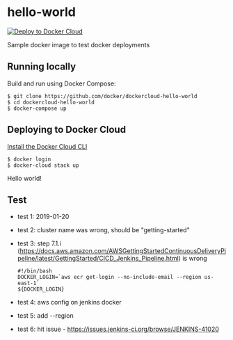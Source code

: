 hello-world
===========

[![Deploy to Docker Cloud](https://files.cloud.docker.com/images/deploy-to-dockercloud.svg)](https://cloud.docker.com/stack/deploy/)

Sample docker image to test docker deployments

## Running locally

Build and run using Docker Compose:

	$ git clone https://github.com/docker/dockercloud-hello-world
	$ cd dockercloud-hello-world
	$ docker-compose up


## Deploying to Docker Cloud

[Install the Docker Cloud CLI](https://docs.docker.com/docker-cloud/tutorials/installing-cli/)

	$ docker login
	$ docker-cloud stack up

Hello world!

## Test

* test 1: 
	2019-01-20
* test 2: 
	cluster name was wrong, should be "getting-started"
* test 3:
	step 7.1.i (https://docs.aws.amazon.com/AWSGettingStartedContinuousDeliveryPipeline/latest/GettingStarted/CICD_Jenkins_Pipeline.html) is wrong
	```
	#!/bin/bash
	DOCKER_LOGIN=`aws ecr get-login --no-include-email --region us-east-1`
	${DOCKER_LOGIN}
	```

* test 4:
	aws config on jenkins docker

* test 5:
	add --region

* test 6:
	hit issue - https://issues.jenkins-ci.org/browse/JENKINS-41020
